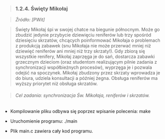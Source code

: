 > ### 1.2.4. Święty Mikołaj

> *Źródło: [PWit]*

> Święty Mikołaj śpi w swojej chatce na biegunie północnym. Może go zbudzić jedynie przybycie dziewięciu reniferów lub trzy spośród dziesięciu skrzatów, chcących poinformować Mikołaja o problemach z produkcją zabawek (snu Mikołaja nie może przerwać mniej niż dziewięć reniferów ani mniej niż trzy skrzaty!). Gdy zbiorą się wszystkie renifery, Mikołaj zaprzęga je do sań, dostarcza zabawki grzecznym dzieciom (oraz studentom realizującym pilnie zadania z synchronizacji współbieżnych procesów), wyprzęga je i pozwala odejść na spoczynek. Mikołaj zbudzony przez skrzaty wprowadza je do biura, udziela konsultacji a później żegna. Obsługa reniferów ma wyższy priorytet niż obsługa skrzatów.

> ###### Cel zadania: synchronizacja Św. Mikołaja, reniferów i skrzatów.


* Kompilowanie pliku odbywa się poprzez wpisanie polecenia: make

* Uruchomienie programu: ./main

* Plik main.c zawiera cały kod programu.
